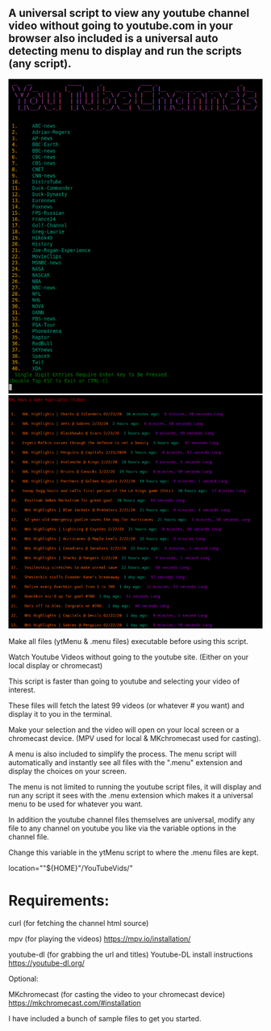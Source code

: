 ## A universal script to view any youtube channel video without going to youtube.com in your browser also included is a universal auto detecting menu to display and run the scripts (any script).
![](ScreenShot.png)
![](ScreenShot2.png)

Make all files (ytMenu & .menu files) executable before using this script.

Watch Youtube Videos without going to the youtube site. (Either on your local display or chromecast)


This script is faster than going to youtube and selecting your video of interest.


These files will fetch the latest 99 videos (or whatever # you want) and display it to you in the terminal.


Make your selection and the video will open on your local screen or a chromecast device. (MPV used for local & MKchromecast used for casting).


A menu is also included to simplify the process. The menu script will automatically and instantly see all files with the ".menu" extension and display the choices on your screen.

The menu is not limited to running the youtube script files,
it will display and run any script it sees with the .menu extension which makes it a universal menu to be used for whatever you want.


In addition the youtube channel files themselves are universal, modify any file to any channel on youtube you like via the variable options in the channel file.


Change this variable in the ytMenu script to where the .menu files are kept.


location=""${HOME}"/YouTubeVids/"

# Requirements:

curl (for fetching the channel html source)


mpv (for playing the videos) https://mpv.io/installation/


youtube-dl (for grabbing the url and titles) Youtube-DL install instructions https://youtube-dl.org/



Optional:


MKchromecast (for casting the video to your chromecast device) https://mkchromecast.com/#installation

I have included a bunch of sample files to get you started.
